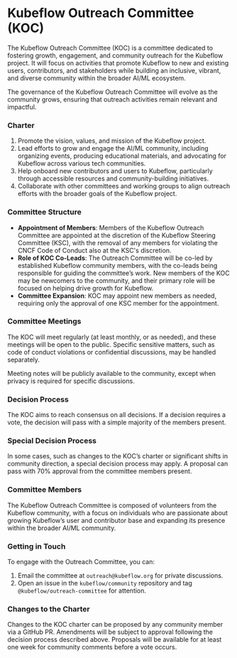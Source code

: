 # Kubeflow Outreach Committee (KOC)

The Kubeflow Outreach Committee (KOC) is a committee dedicated to fostering growth, engagement, and community outreach for the Kubeflow project. It will focus on activities that promote Kubeflow to new and existing users, contributors, and stakeholders while building an inclusive, vibrant, and diverse community within the broader AI/ML ecosystem.

The governance of the Kubeflow Outreach Committee will evolve as the community grows, ensuring that outreach activities remain relevant and impactful.

### Charter

1. Promote the vision, values, and mission of the Kubeflow project.
2. Lead efforts to grow and engage the AI/ML community, including organizing events, producing educational materials, and advocating for Kubeflow across various tech communities.
3. Help onboard new contributors and users to Kubeflow, particularly through accessible resources and community-building initiatives.
4. Collaborate with other committees and working groups to align outreach efforts with the broader goals of the Kubeflow project.

### Committee Structure

- **Appointment of Members**: Members of the Kubeflow Outreach Committee are appointed at the discretion of the Kubeflow Steering Committee (KSC), with the removal of any members for violating the CNCF Code of Conduct also at the KSC's discretion.
- **Role of KOC Co-Leads**: The Outreach Committee will be co-led by established Kubeflow community members, with the co-leads being responsible for guiding the committee’s work. New members of the KOC may be newcomers to the community, and their primary role will be focused on helping drive growth for Kubeflow.
- **Committee Expansion**: KOC may appoint new members as needed, requiring only the approval of one KSC member for the appointment.

### Committee Meetings

The KOC will meet regularly (at least monthly, or as needed), and these meetings will be open to the public. Specific sensitive matters, such as code of conduct violations or confidential discussions, may be handled separately.

Meeting notes will be publicly available to the community, except when privacy is required for specific discussions.

### Decision Process

The KOC aims to reach consensus on all decisions. If a decision requires a vote, the decision will pass with a simple majority of the members present.

### Special Decision Process

In some cases, such as changes to the KOC’s charter or significant shifts in community direction, a special decision process may apply. A proposal can pass with 70% approval from the committee members present.

### Committee Members

The Kubeflow Outreach Committee is composed of volunteers from the Kubeflow community, with a focus on individuals who are passionate about growing Kubeflow’s user and contributor base and expanding its presence within the broader AI/ML community.

### Getting in Touch

To engage with the Outreach Committee, you can:

1. Email the committee at `outreach@kubeflow.org` for private discussions.
2. Open an issue in the `kubeflow/community` repository and tag `@kubeflow/outreach-committee` for attention.

### Changes to the Charter

Changes to the KOC charter can be proposed by any community member via a GitHub PR. Amendments will be subject to approval following the decision process described above. Proposals will be available for at least one week for community comments before a vote occurs.

